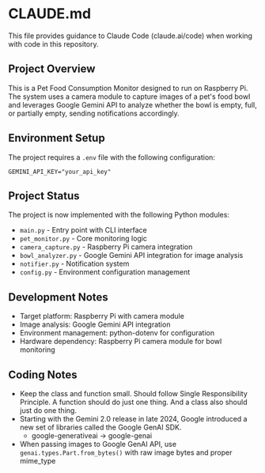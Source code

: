 # CLAUDE.md

This file provides guidance to Claude Code (claude.ai/code) when working with code in this repository.

## Project Overview

This is a Pet Food Consumption Monitor designed to run on Raspberry Pi. The system uses a camera module to capture images of a pet's food bowl and leverages Google Gemini API to analyze whether the bowl is empty, full, or partially empty, sending notifications accordingly.

## Environment Setup

The project requires a `.env` file with the following configuration:
```
GEMINI_API_KEY="your_api_key"
```

## Project Status

The project is now implemented with the following Python modules:
- `main.py` - Entry point with CLI interface
- `pet_monitor.py` - Core monitoring logic
- `camera_capture.py` - Raspberry Pi camera integration
- `bowl_analyzer.py` - Google Gemini API integration for image analysis
- `notifier.py` - Notification system
- `config.py` - Environment configuration management

## Development Notes

- Target platform: Raspberry Pi with camera module
- Image analysis: Google Gemini API integration
- Environment management: python-dotenv for configuration
- Hardware dependency: Raspberry Pi camera module for bowl monitoring

## Coding Notes

- Keep the class and function small. Should follow Single Responsibility Principle. A function should do just one thing. And a class also should just do one thing.
- Starting with the Gemini 2.0 release in late 2024, Google introduced a new set of libraries called the Google GenAI SDK. 
   - google-generativeai -> google-genai
- When passing images to Google GenAI API, use `genai.types.Part.from_bytes()` with raw image bytes and proper mime_type